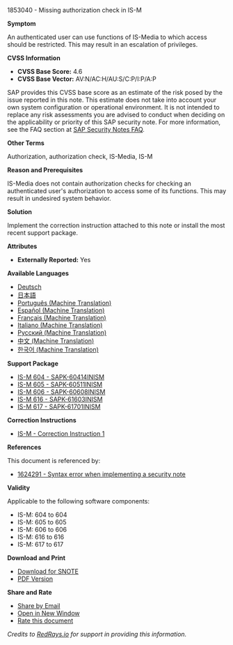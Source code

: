 1853040 - Missing authorization check in IS-M

**Symptom**

An authenticated user can use functions of IS-Media to which access should be restricted. This may result in an escalation of privileges.

**CVSS Information**

- **CVSS Base Score:** 4.6
- **CVSS Base Vector:** AV:N/AC:H/AU:S/C:P/I:P/A:P

SAP provides this CVSS base score as an estimate of the risk posed by the issue reported in this note. This estimate does not take into account your own system configuration or operational environment. It is not intended to replace any risk assessments you are advised to conduct when deciding on the applicability or priority of this SAP security note. For more information, see the FAQ section at [SAP Security Notes FAQ](https://service.sap.com/securitynotes/).

**Other Terms**

Authorization, authorization check, IS-Media, IS-M

**Reason and Prerequisites**

IS-Media does not contain authorization checks for checking an authenticated user's authorization to access some of its functions. This may result in undesired system behavior.

**Solution**

Implement the correction instruction attached to this note or install the most recent support package.

**Attributes**

- **Externally Reported:** Yes

**Available Languages**

- [Deutsch](https://me.sap.com/notes/0001853040/D)
- [日本語](https://me.sap.com/notes/0001853040/J)
- [Português (Machine Translation)](https://me.sap.com/notes/0001853040/P)
- [Español (Machine Translation)](https://me.sap.com/notes/0001853040/S)
- [Français (Machine Translation)](https://me.sap.com/notes/0001853040/F)
- [Italiano (Machine Translation)](https://me.sap.com/notes/0001853040/I)
- [Русский (Machine Translation)](https://me.sap.com/notes/0001853040/R)
- [中文 (Machine Translation)](https://me.sap.com/notes/0001853040/1)
- [한국어 (Machine Translation)](https://me.sap.com/notes/0001853040/3)

**Support Package**

- [IS-M 604 - SAPK-60414INISM](https://me.sap.com/supportpackage/SAPK-60414INISM)
- [IS-M 605 - SAPK-60511INISM](https://me.sap.com/supportpackage/SAPK-60511INISM)
- [IS-M 606 - SAPK-60608INISM](https://me.sap.com/supportpackage/SAPK-60608INISM)
- [IS-M 616 - SAPK-61603INISM](https://me.sap.com/supportpackage/SAPK-61603INISM)
- [IS-M 617 - SAPK-61701INISM](https://me.sap.com/supportpackage/SAPK-61701INISM)

**Correction Instructions**

- [IS-M - Correction Instruction 1](https://me.sap.com/corrins/0001853040/10)

**References**

This document is referenced by:
- [1624291 - Syntax error when implementing a security note](https://me.sap.com/notes/1624291)

**Validity**

Applicable to the following software components:
- IS-M: 604 to 604
- IS-M: 605 to 605
- IS-M: 606 to 606
- IS-M: 616 to 616
- IS-M: 617 to 617

**Download and Print**

- [Download for SNOTE](https://notesdownloads.sap.com/note/0040000010954112017)
- [PDF Version](https://userapps.support.sap.com/sap/support/sfm/notes/print/0001853040?language=en-US&token=7461202CA73AE806FD9425FC7A2EE1C7)

**Share and Rate**

- [Share by Email](https://me.sap.com/notes/0001853040/share)
- [Open in New Window](https://me.sap.com/notes/0001853040/open)
- [Rate this document](https://me.sap.com/notes/0001853040/rate)

*Credits to [RedRays.io](https://redrays.io) for support in providing this information.*